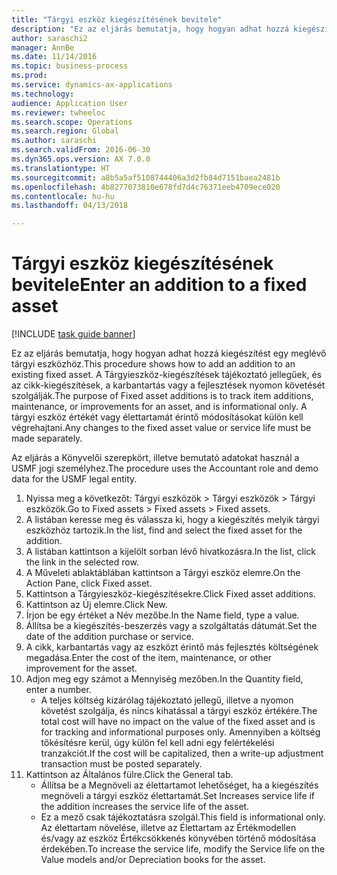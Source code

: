 ```yaml
--- 
title: "Tárgyi eszköz kiegészítésének bevitele"
description: "Ez az eljárás bemutatja, hogy hogyan adhat hozzá kiegészítést egy meglévő tárgyi eszközhöz."
author: saraschi2
manager: AnnBe
ms.date: 11/14/2016
ms.topic: business-process
ms.prod: 
ms.service: dynamics-ax-applications
ms.technology: 
audience: Application User
ms.reviewer: twheeloc
ms.search.scope: Operations
ms.search.region: Global
ms.author: saraschi
ms.search.validFrom: 2016-06-30
ms.dyn365.ops.version: AX 7.0.0
ms.translationtype: HT
ms.sourcegitcommit: a8b5a5af5108744406a3d2fb84d7151baea2481b
ms.openlocfilehash: 4b8277073810e678fd7d4c76371eeb4709ece020
ms.contentlocale: hu-hu
ms.lasthandoff: 04/13/2018

---
```

# <a name="enter-an-addition-to-a-fixed-asset"></a><span data-ttu-id="506ad-103">Tárgyi eszköz kiegészítésének bevitele</span><span class="sxs-lookup"><span data-stu-id="506ad-103">Enter an addition to a fixed asset</span></span>

[!INCLUDE [task guide banner](../../includes/task-guide-banner.md)]

<span data-ttu-id="506ad-104">Ez az eljárás bemutatja, hogy hogyan adhat hozzá kiegészítést egy meglévő tárgyi eszközhöz.</span><span class="sxs-lookup"><span data-stu-id="506ad-104">This procedure shows how to add an addition to an existing fixed asset.</span></span> <span data-ttu-id="506ad-105">A Tárgyieszköz-kiegészítések tájékoztató jellegűek, és az cikk-kiegészítések, a karbantartás vagy a fejlesztések nyomon követését szolgálják.</span><span class="sxs-lookup"><span data-stu-id="506ad-105">The purpose of Fixed asset additions is to track item additions, maintenance, or improvements for an asset, and is informational only.</span></span> <span data-ttu-id="506ad-106">A tárgyi eszköz értékét vagy élettartamát érintő módosításokat külön kell végrehajtani.</span><span class="sxs-lookup"><span data-stu-id="506ad-106">Any changes to the fixed asset value or service life must be made separately.</span></span>   



<span data-ttu-id="506ad-107">Az eljárás a Könyvelői szerepkört, illetve bemutató adatokat használ a USMF jogi személyhez.</span><span class="sxs-lookup"><span data-stu-id="506ad-107">The procedure uses the Accountant role and demo data for the USMF legal entity.</span></span>

1. <span data-ttu-id="506ad-108">Nyissa meg a következőt: Tárgyi eszközök > Tárgyi eszközök > Tárgyi eszközök.</span><span class="sxs-lookup"><span data-stu-id="506ad-108">Go to Fixed assets > Fixed assets > Fixed assets.</span></span>
2. <span data-ttu-id="506ad-109">A listában keresse meg és válassza ki, hogy a kiegészítés melyik tárgyi eszközhöz tartozik.</span><span class="sxs-lookup"><span data-stu-id="506ad-109">In the list, find and select the fixed asset for the addition.</span></span>
3. <span data-ttu-id="506ad-110">A listában kattintson a kijelölt sorban lévő hivatkozásra.</span><span class="sxs-lookup"><span data-stu-id="506ad-110">In the list, click the link in the selected row.</span></span>
4. <span data-ttu-id="506ad-111">A Műveleti ablaktáblában kattintson a Tárgyi eszköz elemre.</span><span class="sxs-lookup"><span data-stu-id="506ad-111">On the Action Pane, click Fixed asset.</span></span>
5. <span data-ttu-id="506ad-112">Kattintson a Tárgyieszköz-kiegészítésekre.</span><span class="sxs-lookup"><span data-stu-id="506ad-112">Click Fixed asset additions.</span></span>
6. <span data-ttu-id="506ad-113">Kattintson az Új elemre.</span><span class="sxs-lookup"><span data-stu-id="506ad-113">Click New.</span></span>
7. <span data-ttu-id="506ad-114">Írjon be egy értéket a Név mezőbe.</span><span class="sxs-lookup"><span data-stu-id="506ad-114">In the Name field, type a value.</span></span>
8. <span data-ttu-id="506ad-115">Állítsa be a kiegészítés-beszerzés vagy a szolgáltatás dátumát.</span><span class="sxs-lookup"><span data-stu-id="506ad-115">Set the date of the addition purchase or service.</span></span>
9. <span data-ttu-id="506ad-116">A cikk, karbantartás vagy az eszközt érintő más fejlesztés költségének megadása.</span><span class="sxs-lookup"><span data-stu-id="506ad-116">Enter the cost of the item, maintenance, or other improvement for the asset.</span></span>
10. <span data-ttu-id="506ad-117">Adjon meg egy számot a Mennyiség mezőben.</span><span class="sxs-lookup"><span data-stu-id="506ad-117">In the Quantity field, enter a number.</span></span>
    * <span data-ttu-id="506ad-118">A teljes költség kizárólag tájékoztató jellegű, illetve a nyomon követést szolgálja, és nincs kihatással a tárgyi eszköz értékére.</span><span class="sxs-lookup"><span data-stu-id="506ad-118">The total cost will have no impact on the value of the fixed asset and is for tracking and informational purposes only.</span></span> <span data-ttu-id="506ad-119">Amennyiben a költség tőkésítésre kerül, úgy külön fel kell adni egy felértékelési tranzakciót.</span><span class="sxs-lookup"><span data-stu-id="506ad-119">If the cost will be capitalized, then a write-up adjustment transaction must be posted separately.</span></span>  
11. <span data-ttu-id="506ad-120">Kattintson az Általános fülre.</span><span class="sxs-lookup"><span data-stu-id="506ad-120">Click the General tab.</span></span>
    * <span data-ttu-id="506ad-121">Állítsa be a Megnöveli az élettartamot lehetőséget, ha a kiegészítés megnöveli a tárgyi eszköz élettartamát.</span><span class="sxs-lookup"><span data-stu-id="506ad-121">Set Increases service life if the addition increases the service life of the asset.</span></span>  
    * <span data-ttu-id="506ad-122">Ez a mező csak tájékoztatásra szolgál.</span><span class="sxs-lookup"><span data-stu-id="506ad-122">This field is informational only.</span></span> <span data-ttu-id="506ad-123">Az élettartam növelése, illetve az Élettartam az Értékmodellen és/vagy az eszköz Értékcsökkenés könyvében történő módosítása érdekében.</span><span class="sxs-lookup"><span data-stu-id="506ad-123">To increase the service life, modify the Service life on the Value models and/or Depreciation books for the asset.</span></span>  



